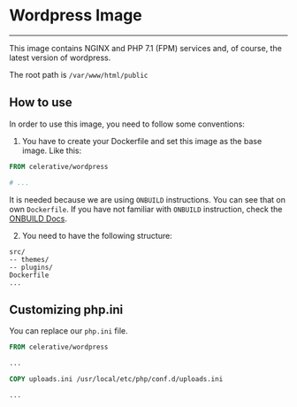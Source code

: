 # Wordpress Image
---

This image contains NGINX and PHP 7.1 (FPM) services and, of course, the latest version of wordpress.

The root path is `/var/www/html/public`

## How to use

In order to use this image, you need to follow some conventions:

1. You have to create your Dockerfile and set this image as the base image. Like this:

```Dockerfile
FROM celerative/wordpress

# ...
```

It is needed because we are using `ONBUILD` instructions. You can see that on own `Dockerfile`.
If you have not familiar with `ONBUILD` instruction, check the [ONBUILD Docs](https://docs.docker.com/engine/reference/builder/#onbuild).

2. You need to have the following structure:

```
src/
-- themes/
-- plugins/
Dockerfile
...
```

## Customizing php.ini

You can replace our `php.ini` file.

```Dockerfile
FROM celerative/wordpress

...

COPY uploads.ini /usr/local/etc/php/conf.d/uploads.ini

...
```

